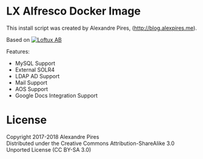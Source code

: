 LX Alfresco Docker Image
========================

This install script was created by Alexandre Pires, (http://blog.alexpires.me).  

Based on [![Loftux AB](https://loftux.com/files/static/images/ubuntu_installer.png?ref=ubuntuinstall)](https://loftux.com?ref=ubuntuinstall)

Features:
- MySQL Support
- External SOLR4
- LDAP AD Support
- Mail Support
- AOS Support
- Google Docs Integration Support

License
===
Copyright 2017-2018 Alexandre Pires  
Distributed under the Creative Commons Attribution-ShareAlike 3.0 Unported License (CC BY-SA 3.0)
